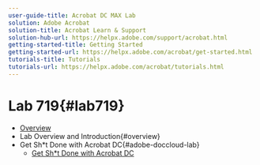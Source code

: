 ```yaml
---
user-guide-title: Acrobat DC MAX Lab
solution: Adobe Acrobat
solution-title: Acrobat Learn & Support
solution-hub-url: https://helpx.adobe.com/support/acrobat.html
getting-started-title: Getting Started
getting-started-url: https://helpx.adobe.com/acrobat/get-started.html
tutorials-title: Tutorials
tutorials-url: https://helpx.adobe.com/acrobat/tutorials.html
---
```


# Lab 719{#lab719}

+ [Overview](overview.md)
+ Lab Overview and Introduction{#overview} 
+ Get Sh*t Done with Acrobat DC{#adobe-doccloud-lab}
  + [Get Sh*t Done with Acrobat DC](gsd.md)


